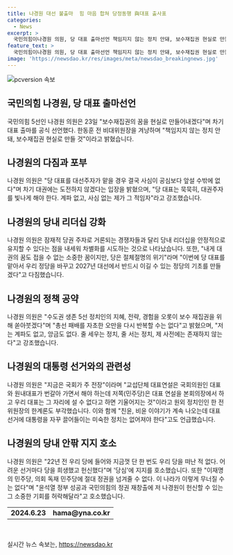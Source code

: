 ```yaml
---
title: 나경원 대선 불출마  힘 마음 합쳐 당정동행 與대표 출사표
categories:
  - News
excerpt: >
  국민의힘이나경원 의원, 당 대표 출마선언 책임지지 않는 정치 안돼, 보수재집권 현실로 만들 것 강조. 대권 반려, 정당 안정성 강조하며 대권의 꿈도 접을 수 없지만, 당은 절체절명의 위기 주장. 묵묵히, 대권주자를 빛나게 해야 한다. 계파 없고, 사심 없는 제가 그 적임자라며 통합 리더십 언급. 윤석열 정부 성공, 국민의힘의 정권 재창출을 위한 헌신 호소. 당정동행, 국회 정치 중심 주장과 함께 친윤, 비윤 문제에 대한 미숙한 정치批.
feature_text: >
  국민의힘이나경원 의원, 당 대표 출마선언 책임지지 않는 정치 안돼, 보수재집권 현실로 만들 것 강조. 대권 반려, 정당 안정성 강조하며 대권의 꿈도 접을 수 없지만, 당은 절체절명의 위기 주장. 묵묵히, 대권주자를 빛나게 해야 한다. 계파 없고, 사심 없는 제가 그 적임자라며 통합 리더십 언급. 윤석열 정부 성공, 국민의힘의 정권 재창출을 위한 헌신 호소. 당정동행, 국회 정치 중심 주장과 함께 친윤, 비윤 문제에 대한 미숙한 정치批.
image: 'https://newsdao.kr/res/images/meta/newsdao_breakingnews.jpg'
---
```


<p><img src="https://newsdao.kr/res/images/meta/newsdao_breakingnews.jpg" alt="pcversion 속보" /></p>

<h2 data-ke-size="size26">국민의힘 나경원, 당 대표 출마선언</h2>

<p data-ke-size="size16">국민의힘 5선인 나경원 의원은 23일 "보수재집권의 꿈을 현실로 만들어내겠다"며 차기 대표 출마를 공식 선언했다. 한동훈 전 비대위원장을 겨냥하며 "책임지지 않는 정치 안돼, 보수재집권 현실로 만들 것"이라고 밝혔습니다.</p>

<h2 data-ke-size="size26">나경원의 다짐과 포부</h2>

<p data-ke-size="size16">나경원 의원은 "당 대표를 대선주자가 맡을 경우 결국 사심이 공심보다 앞설 수밖에 없다"며 차기 대권에는 도전하지 않겠다는 입장을 밝혔으며, "당 대표는 묵묵히, 대권주자를 빛나게 해야 한다. 계파 없고, 사심 없는 제가 그 적임자"라고 강조했습니다.</p>

<h2 data-ke-size="size26">나경원의 당내 리더십 강화</h2>

<p data-ke-size="size16">나경원 의원은 잠재적 당권 주자로 거론되는 경쟁자들과 달리 당내 리더십을 안정적으로 유지할 수 있다는 점을 내세워 차별화를 시도하는 것으로 나타났습니다. 또한, "내게 대권의 꿈도 접을 수 없는 소중한 꿈이지만, 당은 절체절명의 위기"라며 "이번에 당 대표를 맡아서 우리 정당을 바꾸고 2027년 대선에서 반드시 이길 수 있는 정당의 기초를 만들겠다"고 다짐했습니다.</p>

<h2 data-ke-size="size26">나경원의 정책 공약</h2>

<p data-ke-size="size16">나경원 의원은 "수도권 생존 5선 정치인의 지혜, 전략, 경험을 오롯이 보수 재집권을 위해 쏟아붓겠다"며 "총선 패배를 자초한 오만을 다시 반복할 수는 없다"고 밝혔으며, "저는 계파도 없고, 앙금도 없다. 줄 세우는 정치, 줄 서는 정치, 제 사전에는 존재하지 않는다"고 강조했습니다.</p>

<h2 data-ke-size="size26">나경원의 대통령 선거와의 관련성</h2>

<p data-ke-size="size16">나경원 의원은 "지금은 국회가 주 전장"이라며 "교섭단체 대표연설은 국회의원인 대표와 원내대표가 번갈아 가면서 해야 하는데 저쪽(민주당)은 대표 연설을 본회의장에서 하고 우리 대표는 그 자리에 설 수 없다고 하면 기울어지는 것"이라고 원외 정치인인 한 전 위원장의 한계론도 부각했습니다. 이와 함께 "친윤, 비윤 이야기가 계속 나오는데 대표 선거에 대통령을 자꾸 끌어들이는 미숙한 정치는 없어져야 한다"고도 언급했습니다.</p>

<h2 data-ke-size="size26">나경원의 당내 안팎 지지 호소</h2>

<p data-ke-size="size16">나경원 의원은 "22년 전 우리 당에 들어와 지금껏 단 한 번도 우리 당을 떠난 적 없다. 어려운 선거마다 당을 희생했고 헌신했다"며 '당심'에 지지를 호소했습니다. 또한 "이재명의 민주당, 의회 독재 민주당에 절대 정권을 넘겨줄 수 없다. 이 나라가 이렇게 무너질 수는 없다"며 "윤석열 정부 성공과 국민의힘의 정권 재창출에 저 나경원이 헌신할 수 있는 그 소중한 기회를 허락해달라"고 호소했습니다.</p>

<table>
    <tr>
        <td style="text-align: center; height: 17px;"><b>2024.6.23</b></td>
        <td style="text-align: center; height: 17px;"><b>hama@yna.co.kr</b></td>
    </tr>
</table>

<p data-ke-size="size16">&nbsp;</p>
실시간 뉴스 속보는, <a href="https://newsdao.kr" rel="dofollow">https://newsdao.kr</a>


